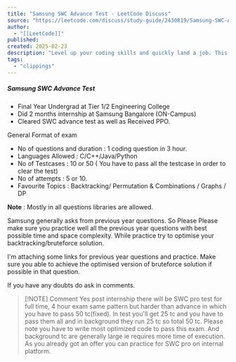 ```yaml
---
title: "Samsung SWC Advance Test - LeetCode Discuss"
source: "https://leetcode.com/discuss/study-guide/2430819/Samsung-SWC-Advance-Test"
author:
  - "[[LeetCode]]"
published:
created: 2025-02-23
description: "Level up your coding skills and quickly land a job. This is the best place to expand your knowledge and get prepared for your next interview."
tags:
  - "clippings"
---
```

##### Samsung SWC Advance Test
- Final Year Undergrad at Tier 1/2 Engineering College
- Did 2 months internship at Samsung Bangalore (ON-Campus)
- Cleared SWC advance test as well as Received PPO.

General Format of exam

- No of questions and duration : 1 coding question in 3 hour.
- Languages Allowed : C/C++/Java/Python
- No of Testcases : 10 or 50 ( You have to pass all the testcase in order to clear the test)
- No of attempts : 5 or 10.
- Favourite Topics : Backtracking/ Permutation & Combinations / Graphs / DP

**Note** : Mostly in all questions libraries are allowed.

Samsung generally asks from previous year questions. So Please Please make sure you practice well all the previous year questions with best possible time and space complexity. While practice try to optimise your backtracking/bruteforce solution.

I'm attaching some links for previous year questions and practice. Make sure you able to achieve the optimised version of bruteforce solution if possible in that question.

If you have any doubts do ask in comments.




> [!NOTE] Comment
> Yes post internship there will be SWC pro test for full time, 4 hour exam same pattern but harder than advance in which you have to pass 50 tc(fixed). In test you'll get 25 tc and you have to pass them all and in background they run 25 tc so total 50 tc. Please note you have to write most optimized code to pass this exam. And background tc are generally large ie requires more time of execution. As you already got an offer you can practice for SWC pro on internal platform.
